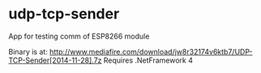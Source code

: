 udp-tcp-sender
==============

App for testing comm of ESP8266 module

Binary is at: http://www.mediafire.com/download/jw8r32174v6ktb7/UDP-TCP-Sender[2014-11-28].7z 
Requires .NetFramework 4

